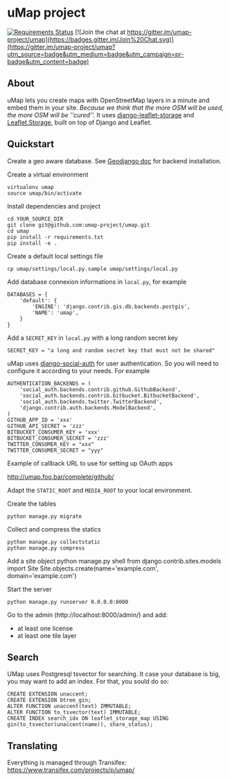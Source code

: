 
# uMap project

[![Requirements Status](https://requires.io/github/umap-project/umap/requirements.svg?branch=master)](https://requires.io/github/umap-project/umap/requirements/?branch=master)
[![Join the chat at https://gitter.im/umap-project/umap](https://badges.gitter.im/Join%20Chat.svg)](https://gitter.im/umap-project/umap?utm_source=badge&utm_medium=badge&utm_campaign=pr-badge&utm_content=badge)

## About

uMap lets you create maps with OpenStreetMap layers in a minute and embed them in your site.
*Because we think that the more OSM will be used, the more OSM will be ''cured''.*
It uses [django-leaflet-storage](https://github.com/umap-project/django-leaflet-storage) and [Leaflet.Storage](https://github.com/umap-project/Leaflet.Storage),  built on top of Django and Leaflet.


## Quickstart

Create a geo aware database. See [Geodjango doc](https://docs.djangoproject.com/en/dev/ref/contrib/gis/install/) for backend installation.

Create a virtual environment

    virtualenv umap
    source umap/bin/activate

Install dependencies and project

    cd YOUR_SOURCE_DIR
    git clone git@github.com:umap-project/umap.git
    cd umap
    pip install -r requirements.txt
    pip install -e .

Create a default local settings file

    cp umap/settings/local.py.sample umap/settings/local.py

Add database connexion informations in `local.py`, for example

    DATABASES = {
        'default': {
            'ENGINE': 'django.contrib.gis.db.backends.postgis',
            'NAME': 'umap',
        }
    }

Add a `SECRET_KEY` in `local.py` with a long random secret key

    SECRET_KEY = "a long and random secret key that must not be shared"

uMap uses [django-social-auth](http://django-social-auth.readthedocs.org/) for user authentication. So you will need to configure it according to your
needs. For example

    AUTHENTICATION_BACKENDS = (
        'social_auth.backends.contrib.github.GithubBackend',
        'social_auth.backends.contrib.bitbucket.BitbucketBackend',
        'social_auth.backends.twitter.TwitterBackend',
        'django.contrib.auth.backends.ModelBackend',
    )
    GITHUB_APP_ID = 'xxx'
    GITHUB_API_SECRET = 'zzz'
    BITBUCKET_CONSUMER_KEY = 'xxx'
    BITBUCKET_CONSUMER_SECRET = 'zzz'
    TWITTER_CONSUMER_KEY = "xxx"
    TWITTER_CONSUMER_SECRET = "yyy"

Example of callback URL to use for setting up OAuth apps

 http://umap.foo.bar/complete/github/

Adapt the `STATIC_ROOT` and `MEDIA_ROOT` to your local environment.

Create the tables

    python manage.py migrate

Collect and compress the statics

    python manage.py collectstatic
    python manage.py compress

Add a site object
    python manage.py shell
    from django.contrib.sites.models import Site
    Site.objects.create(name='example.com', domain='example.com')

Start the server

    python manage.py runserver 0.0.0.0:8000

Go to the admin (http://localhost:8000/admin/) and add:

- at least one license
- at least one tile layer

## Search

UMap uses Postgresql tsvector for searching. It case your database is big, you
may want to add an index. For that, you sould do so:

    CREATE EXTENSION unaccent;
    CREATE EXTENSION btree_gin;
    ALTER FUNCTION unaccent(text) IMMUTABLE;
    ALTER FUNCTION to_tsvector(text) IMMUTABLE;
    CREATE INDEX search_idx ON leaflet_storage_map USING gin(to_tsvector(unaccent(name)), share_status);

## Translating

Everything is managed through Transifex: https://www.transifex.com/projects/p/umap/

